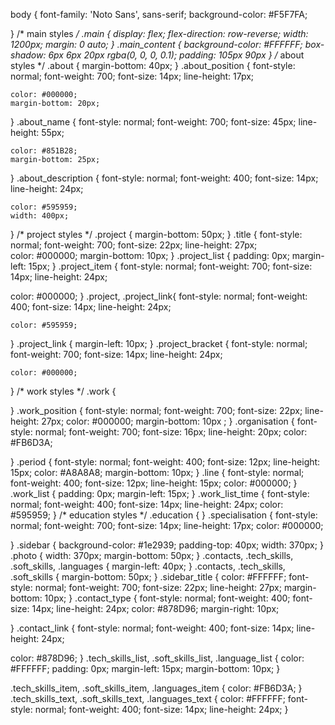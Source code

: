 body {
    font-family: 'Noto Sans', sans-serif;
    background-color: #F5F7FA;

}
/* main styles */
.main {
    display: flex;
    flex-direction: row-reverse;
    width: 1200px;
    margin: 0 auto;
}
.main_content {
    background-color: #FFFFFF;
    box-shadow: 6px 6px 20px rgba(0, 0, 0, 0.1);
    padding: 105px 90px
}
/* about styles */
.about {
    margin-bottom: 40px;
}
.about_position {
    font-style: normal;
    font-weight: 700;
    font-size: 14px;
    line-height: 17px;
    
    
    color: #000000;
    margin-bottom: 20px;
    
}
.about_name {
    font-style: normal;
    font-weight: 700;
    font-size: 45px;
    line-height: 55px;
    
    color: #851B28;
    margin-bottom: 25px;
}
.about_description {
    font-style: normal;
    font-weight: 400;
    font-size: 14px;
    line-height: 24px;  
    
    color: #595959;
    width: 400px;
    
}
/* project styles */
.project {
  margin-bottom: 50px;
}
.title {
    font-style: normal;
    font-weight: 700;
    font-size: 22px;
    line-height: 27px;  
    color: #000000;
    margin-bottom: 10px;
}
.project_list {
    padding: 0px;
    margin-left: 15px;
}
.project_item {
    font-style: normal;
    font-weight: 700;
    font-size: 14px;
    line-height: 24px;


color: #000000;
}
.project, 
.project_link{
    font-style: normal;
    font-weight: 400;
    font-size: 14px;
    line-height: 24px;

    color: #595959;
}
.project_link {
    margin-left: 10px;
}
.project_bracket {
    font-style: normal;
    font-weight: 700;
    font-size: 14px;
    line-height: 24px;

    color: #000000;

}
/* work styles */
.work {

}
.work_position {
    font-style: normal;
    font-weight: 700;
    font-size: 22px;
    line-height: 27px;
    color: #000000;
    margin-bottom: 10px ;
}
.organisation {
    font-style: normal;
    font-weight: 700;
    font-size: 16px;
    line-height: 20px;
    color: #FB6D3A;

}
.period {
    font-style: normal;
    font-weight: 400;
    font-size: 12px;
    line-height: 15px;
    color: #A8A8A8;
    margin-bottom: 10px;
}
.line {
    font-style: normal;
    font-weight: 400;
    font-size: 12px;
    line-height: 15px;
    color: #000000;
}
.work_list {
    padding: 0px;
    margin-left: 15px;
}
.work_list_time {
    font-style: normal;
    font-weight: 400;
    font-size: 14px;
    line-height: 24px;
    color: #595959;
}
/* education styles */
.education {
}
.specialisation {
    font-style: normal;
    font-weight: 700;
    font-size: 14px;
    line-height: 17px;
    color: #000000;

}
.sidebar {
    background-color: #1e2939;
    padding-top: 40px;
    width: 370px;
}
.photo {
    width: 370px;
    margin-bottom: 50px;
}
.contacts,
.tech_skills,
.soft_skills,
.languages {
    margin-left: 40px;
}
.contacts,
.tech_skills,
.soft_skills {
    margin-bottom: 50px;
}
.sidebar_title {
    color: #FFFFFF;
    font-style: normal;
    font-weight: 700;
    font-size: 22px;
    line-height: 27px;
    margin-bottom: 10px;
}
.contact_type {
    font-style: normal;
    font-weight: 400;
    font-size: 14px;
    line-height: 24px;
    color: #878D96;
    margin-right: 10px;

}
.contact_link {
    font-style: normal;
    font-weight: 400;
    font-size: 14px;
    line-height: 24px;


color: #878D96;
}
.tech_skills_list,
.soft_skills_list,
.language_list {
    color: #FFFFFF;
    padding: 0px;
    margin-left: 15px;
    margin-bottom: 10px;
}

.tech_skills_item,
.soft_skills_item,
.languages_item {
    color: #FB6D3A;
}
.tech_skills_text,
.soft_skills_text,
.languages_text {
    color: #FFFFFF;
    font-style: normal;
    font-weight: 400;
    font-size: 14px;
    line-height: 24px;
}
